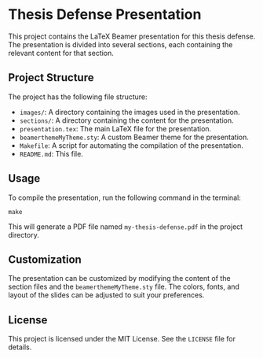 # Thesis Defense Presentation

This project contains the LaTeX Beamer presentation for this thesis defense. The presentation is divided into several sections, each containing the relevant content for that section.

## Project Structure

The project has the following file structure:

- `images/`: A directory containing the images used in the presentation.
- `sections/`: A directory containing the content for the presentation.
- `presentation.tex`: The main LaTeX file for the presentation.
- `beamerthemeMyTheme.sty`: A custom Beamer theme for the presentation.
- `Makefile`: A script for automating the compilation of the presentation.
- `README.md`: This file.

## Usage

To compile the presentation, run the following command in the terminal:

```
make
```

This will generate a PDF file named `my-thesis-defense.pdf` in the project directory.

## Customization

The presentation can be customized by modifying the content of the section files and the `beamerthemeMyTheme.sty` file. The colors, fonts, and layout of the slides can be adjusted to suit your preferences.

## License

This project is licensed under the MIT License. See the `LICENSE` file for details.